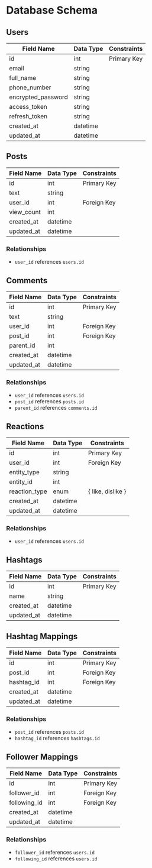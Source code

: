 # Database Schema

## Users

| Field Name          | Data Type | Constraints |
|---------------------|-----------|-------------|
| id                  | int       | Primary Key |
| email               | string    |             |
| full_name           | string    |             |
| phone_number        | string    |             |
| encrypted_password  | string    |             |
| access_token        | string    |             |
| refresh_token       | string    |             |
| created_at          | datetime  |             |
| updated_at          | datetime  |             |

## Posts

| Field Name  | Data Type | Constraints  |
|-------------|-----------|--------------|
| id          | int       | Primary Key  |
| text        | string    |              |
| user_id     | int       | Foreign Key  |
| view_count  | int       |              |
| created_at  | datetime  |              |
| updated_at  | datetime  |              |

### Relationships
- `user_id` references `users.id`

## Comments

| Field Name  | Data Type | Constraints  |
|-------------|-----------|--------------|
| id          | int       | Primary Key  |
| text        | string    |              |
| user_id     | int       | Foreign Key  |
| post_id     | int       | Foreign Key  |
| parent_id   | int       |              |
| created_at  | datetime  |              |
| updated_at  | datetime  |              |

### Relationships
- `user_id` references `users.id`
- `post_id` references `posts.id`
- `parent_id` references `comments.id`

## Reactions

| Field Name    | Data Type | Constraints               |
|---------------|-----------|---------------------------|
| id            | int       | Primary Key               |
| user_id       | int       | Foreign Key               |
| entity_type   | string    |                           |
| entity_id     | int       |                           |
| reaction_type | enum      | { like, dislike }         |
| created_at    | datetime  |                           |
| updated_at    | datetime  |                           |

### Relationships
- `user_id` references `users.id`

## Hashtags

| Field Name  | Data Type | Constraints  |
|-------------|-----------|--------------|
| id          | int       | Primary Key  |
| name        | string    |              |
| created_at  | datetime  |              |
| updated_at  | datetime  |              |

## Hashtag Mappings

| Field Name  | Data Type | Constraints  |
|-------------|-----------|--------------|
| id          | int       | Primary Key  |
| post_id     | int       | Foreign Key  |
| hashtag_id  | int       | Foreign Key  |
| created_at  | datetime  |              |
| updated_at  | datetime  |              |

### Relationships
- `post_id` references `posts.id`
- `hashtag_id` references `hashtags.id`

## Follower Mappings

| Field Name     | Data Type | Constraints  |
|----------------|-----------|--------------|
| id             | int       | Primary Key  |
| follower_id    | int       | Foreign Key  |
| following_id   | int       | Foreign Key  |
| created_at     | datetime  |              |
| updated_at     | datetime  |              |

### Relationships
- `follower_id` references `users.id`
- `following_id` references `users.id`
